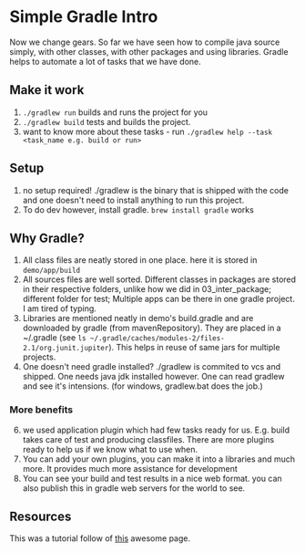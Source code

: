 # Simple Gradle Intro

Now we change gears. So far we have seen how to compile java source simply, with other classes, with other packages and using
libraries. Gradle helps to automate a lot of tasks that we have done. 

## Make it work
1. `./gradlew run` builds and runs the project for you
2. `./gradlew build` tests and builds the project.
3. want to know more about these tasks - run `./gradlew help --task <task_name e.g. build or run>`

## Setup
1.  no setup required! ./gradlew is the binary that is shipped with the code and one doesn't need to install anything to run this project. 
2. To do dev however, install gradle. `brew install gradle` works

## Why Gradle?
1. All class files are neatly stored in one place. here it is stored in `demo/app/build`
2. All sources files are well sorted. Different classes in packages are stored in their respective folders, unlike how we did in 03_inter_package; different folder for test; Multiple apps can be there in one gradle project. I am tired of typing.
3. Libraries are mentioned neatly in demo's build.gradle and are downloaded by gradle (from mavenRepository). They are placed in a ~/.gradle (see `ls ~/.gradle/caches/modules-2/files-2.1/org.junit.jupiter`). This helps in reuse of same jars for multiple projects.
4. One doesn't need gradle installed? ./gradlew is commited to vcs and shipped. One needs java jdk installed however. One can read gradlew and see it's intensions. (for windows, gradlew.bat does the job.)

### More benefits
6. we used application plugin which had few tasks ready for us. E.g. build takes care of test and producing classfiles. There are more plugins ready to help us if we know what to use when.
7. You can add your own plugins, you can make it into a libraries and much more. It provides much more assistance for development
8. You can see your build and test results in a nice web format. you can also publish this in gradle web servers for the world to see.


## Resources

This was a tutorial follow of [this](https://docs.gradle.org/current/samples/sample_building_java_applications.html) awesome page. 